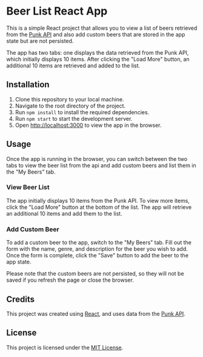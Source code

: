 # Beer List React App

This is a simple React project that allows you to view a list of beers retrieved from the [Punk API](https://punkapi.com/documentation/v2) and also add custom beers that are stored in the app state but are not persisted.

The app has two tabs: one displays the data retrieved from the Punk API, which initially displays 10 items. After clicking the "Load More" button, an additional 10 items are retrieved and added to the list.

## Installation

1. Clone this repository to your local machine.
2. Navigate to the root directory of the project.
3. Run `npm install` to install the required dependencies.
4. Run `npm start` to start the development server.
5. Open [http://localhost:3000](http://localhost:3000) to view the app in the browser.

## Usage

Once the app is running in the browser, you can switch between the two tabs to view the beer list from the api and add custom beers and list them in the "My Beers" tab.

### View Beer List

The app initially displays 10 items from the Punk API. To view more items, click the "Load More" button at the bottom of the list. The app will retrieve an additional 10 items and add them to the list.

### Add Custom Beer

To add a custom beer to the app, switch to the "My Beers" tab. Fill out the form with the name, genre, and description for the beer you wish to add. Once the form is complete, click the "Save" button to add the beer to the app state.

Please note that the custom beers are not persisted, so they will not be saved if you refresh the page or close the browser.

## Credits

This project was created using [React](https://reactjs.org/), and uses data from the [Punk API](https://punkapi.com/documentation/v2).

## License

This project is licensed under the [MIT License](https://github.com/example/example/blob/main/LICENSE).
